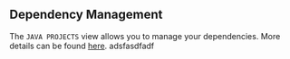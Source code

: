
## Dependency Management

The `JAVA PROJECTS` view allows you to manage your dependencies. More details can be found [here](https://github.com/microsoft/vscode-java-dependency#manage-dependencies).
adsfasdfadf
